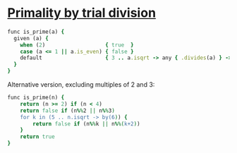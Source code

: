 [1]: https://rosettacode.org/wiki/Primality_by_trial_division

# [Primality by trial division][1]

```ruby
func is_prime(a) {
  given (a) {
    when (2)                   { true  }
    case (a <= 1 || a.is_even) { false }
    default                    { 3 .. a.isqrt -> any { .divides(a) } -> not }
  }
}
```


Alternative version, excluding multiples of 2 and 3:

```ruby
func is_prime(n) {
    return (n >= 2) if (n < 4)
    return false if (n%%2 || n%%3)
    for k in (5 .. n.isqrt -> by(6)) {
        return false if (n%%k || n%%(k+2))
    }
    return true
}
```
